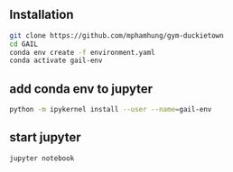 ## Installation
```bash
git clone https://github.com/mphamhung/gym-duckietown
cd GAIL
conda env create -f environment.yaml
conda activate gail-env
```
## add conda env to jupyter
```bash
python -m ipykernel install --user --name=gail-env
```
## start jupyter 
```bash
jupyter notebook
```
